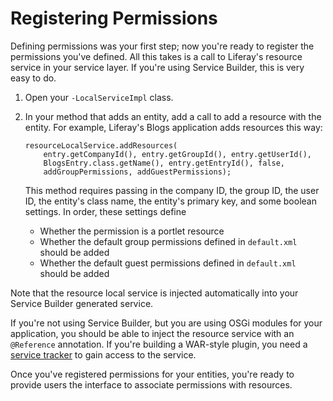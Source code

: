# Registering Permissions

Defining permissions was your first step; now you're ready to register the
permissions you've defined. All this takes is a call to Liferay's resource
service in your service layer. If you're using Service Builder, this is very
easy to do. 

1.  Open your `-LocalServiceImpl` class. 

2.  In your method that adds an entity, add a call to add a resource with the
    entity. For example, Liferay's Blogs application adds resources this way: 
        
		resourceLocalService.addResources(
			entry.getCompanyId(), entry.getGroupId(), entry.getUserId(),
			BlogsEntry.class.getName(), entry.getEntryId(), false,
			addGroupPermissions, addGuestPermissions);

    This method requires passing in the company ID, the group ID, the user ID,
    the entity's class name, the entity's primary key, and some boolean
    settings. In order, these settings define 

    - Whether the permission is a portlet resource
    - Whether the default group permissions defined in `default.xml` should be
    added
    - Whether the default guest permissions defined in `default.xml` should be
    added

Note that the resource local service is injected automatically into your Service
Builder generated service. 

If you're not using Service Builder, but you are using OSGi modules for your
application, you should be able to inject the resource service with an
`@Reference` annotation. If you're building a WAR-style plugin, you need
a [service tracker](/develop/tutorials/-/knowledge_base/7-0/service-trackers) to
gain access to the service. 

Once you've registered permissions for your entities, you're ready to provide
users the interface to associate permissions with resources. 

